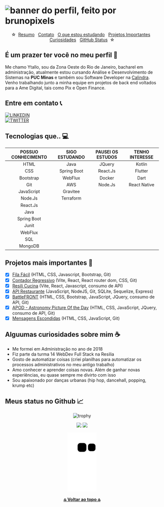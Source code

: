 # ![banner do perfil, feito por brunopixels](https://i.pinimg.com/originals/ca/26/2e/ca262e0354eea311c41134c3e4bc3bc2.gif)

<div id="inicio" align="center">

&#9734;&nbsp;&nbsp;[Resumo](#sobre)&nbsp;&nbsp;
[Contato](#contato)&nbsp;&nbsp;
[O que estou estudando](#aprendizado)&nbsp;&nbsp;
[Projetos Importantes](#projetos)&nbsp;&nbsp;
[Curiosidades](#curiosidades)&nbsp;&nbsp;
[GitHub Status](#status)&nbsp;&nbsp;&#9734;
</div>

<h2 id="sobre">É um prazer ter você no meu perfil 👋 </h2>

Me chamo Ytallo, sou da Zona Oeste do Rio de Janeiro, bacharel em administração, atualmente estou cursando Análise e Desenvolvimento de Sistemas na **PUC Minas** e também sou Software Developer na [Calindra](https://calindra.tech/).<br>
Venho trabalhando junto a minha equipe em projetos de back end voltados para a Ame Digital, tais como Pix e Open Finance.

<h2 id="contato">Entre em contato 📞</h2>

   [![LINKEDIN](https://img.shields.io/badge/-Ytallo%20Bruno-004f93?style=flat-square&logo=Linkedin&logoColor=white&link=https://www.linkedin.com/in/ytallobruno/)](https://www.linkedin.com/in/ytallobruno/)<br>
   [![TWITTER](https://img.shields.io/badge/Follow:%20@ytallodev-004f93?style=flat-square&logo=Twitter&logoColor=white&link=https://twitter.com/ytallodev/)](https://twitter.com/ytallodev/)

<h2 id="aprendizado">Tecnologias que.. 💻 </h2>

| POSSUO CONHECIMENTO | SIGO ESTUDANDO | PAUSEI OS ESTUDOS | TENHO INTERESSE |
| :-----------------: | :------------: | :---------------: | :-------------: |
|        HTML         |      Java      |      JQuery       |     Kotlin      |
|         CSS         |  Spring Boot   |     React.Js      |     Flutter     |
|      Bootstrap      |    WebFlux     |      Docker       |      Dart       |
|         Git         |      AWS       |      Node.Js      |  React Native   |
|     JavaScript      |    Gravitee    |                   |                 |
|       Node.Js       |   Terraform    |                   |                 |
|      React.Js       |                |                   |                 |
|        Java         |                |                   |                 |
|     Spring Boot     |                |                   |                 |
|        Junit        |                |                   |                 |
|       WebFlux       |                |                   |                 |
|         SQL         |                |                   |                 |
|       MongoDB       |                |                   |                 |

<h2 id="projetos">Projetos mais importantes 📌 </h2>

- [x] [Fila Fácil](https://github.com/ytallobruno/ads-2024-e1-proj-fila-facil) (HTML, CSS, Javascript, Bootstrap, Git)
- [x] [Contador Regressivo](https://github.com/ytallobruno/contadorRegressivo) (Vite, React, React router dom, CSS, Git)
- [x] [Resili Cucina](https://github.com/ytallobruno/ProjetoFinalModulo5) (Vite, React, Javascript, consumo de API)
- [x] [API Restaurante](https://github.com/ytallobruno/ProjetoFinalModulo4) (JavaScript, NodeJS, Git, SQLite, Sequelize, Express)
- [x] [BattleFRONT](https://github.com/ytallobruno/ProjetoFinalModulo2) (HTML, CSS, Bootstrap, JavaScript, JQuery, consumo de API, Git)
- [x] [APOD - Astronomy Picture Of the Day](https://github.com/ytallobruno/projetoAPOD) (HTML, CSS, JavaScript, JQuery, consumo de API, Git)
- [x] [Mensagens Escondidas](https://github.com/ytallobruno/ProjetoMensagemEscondida) (HTML, CSS, JavaScript, Git)

<h2 id="curiosidades">Alguumas curiosidades sobre mim ☕ </h2>

- Me formei em Administração no ano de 2018
- Fiz parte da turma 14 WebDev Full Stack na Resilia
- Gosto de automatizar coisas (criei planilhas para automatizar os processos administrativos no meu antigo trabalho)
- Amo conhecer e aprender coisas novas. Além de ganhar novas experiências, eu quase sempre me divirto com isso
- Sou apaixonado por danças urbanas (hip hop, dancehall, popping, krump etc)

<h2 id="status">Meus status no Github 📈 </h2>
<div align="center">

![trophy](https://github-profile-trophy.vercel.app/?username=ytallobruno&margin-w=5&margin-h=5&no-frame=true)

<img height="140em" src="https://github-readme-stats.vercel.app/api?username=ytallobruno&show_icons=true"/>
<img height="140em" src="https://github-readme-stats.vercel.app/api/top-langs/?username=ytallobruno&layout=compact"/>

![Snake animation](https://github.com/ytallobruno/ytallobruno/blob/output/github-contribution-grid-snake.svg)

  [**🔝 Voltar ao topo 🔝**](#inicio)
</div>
